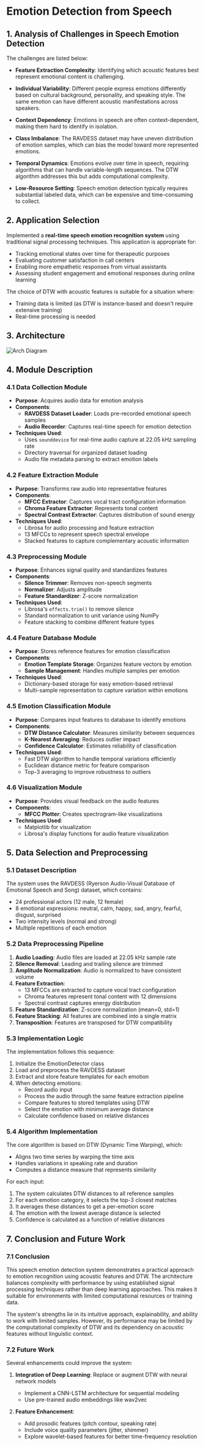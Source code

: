 # Emotion Detection from Speech

## 1. Analysis of Challenges in Speech Emotion Detection

The challenges are listed below:

- **Feature Extraction Complexity**: Identifying which acoustic features best represent emotional content is challenging.

- **Individual Variability**: Different people express emotions differently based on cultural background, personality, and speaking style. The same emotion can have different acoustic manifestations across speakers.

- **Context Dependency**: Emotions in speech are often context-dependent, making them hard to identify in isolation.

- **Class Imbalance**: The RAVDESS dataset may have uneven distribution of emotion samples, which can bias the model toward more represented emotions.

- **Temporal Dynamics**: Emotions evolve over time in speech, requiring algorithms that can handle variable-length sequences. The DTW algorithm addresses this but adds computational complexity.

- **Low-Resource Setting**: Speech emotion detection typically requires substantial labeled data, which can be expensive and time-consuming to collect.


## 2. Application Selection

Implemented a **real-time speech emotion recognition system** using traditional signal processing techniques. This application is appropriate for:

- Tracking emotional states over time for therapeutic purposes
- Evaluating customer satisfaction in call centers
- Enabling more empathetic responses from virtual assistants
- Assessing student engagement and emotional responses during online learning

The choice of DTW with acoustic features is suitable for a situation where:
- Training data is limited (as DTW is instance-based and doesn't require extensive training)
- Real-time processing is needed

## 3. Architecture 

![Arch Diagram](https://github.com/varshacharappalli/DM_project/blob/main/arch%5B1%5D.png)

## 4. Module Description

### 4.1 Data Collection Module
- **Purpose**: Acquires audio data for emotion analysis
- **Components**:
  - **RAVDESS Dataset Loader**: Loads pre-recorded emotional speech samples
  - **Audio Recorder**: Captures real-time speech for emotion detection
- **Techniques Used**:
  - Uses `sounddevice` for real-time audio capture at 22.05 kHz sampling rate
  - Directory traversal for organized dataset loading
  - Audio file metadata parsing to extract emotion labels

### 4.2 Feature Extraction Module
- **Purpose**: Transforms raw audio into representative features
- **Components**:
  - **MFCC Extractor**: Captures vocal tract configuration information
  - **Chroma Feature Extractor**: Represents tonal content
  - **Spectral Contrast Extractor**: Captures distribution of sound energy
- **Techniques Used**:
  - Librosa for audio processing and feature extraction
  - 13 MFCCs to represent speech spectral envelope
  - Stacked features to capture complementary acoustic information

### 4.3 Preprocessing Module
- **Purpose**: Enhances signal quality and standardizes features
- **Components**:
  - **Silence Trimmer**: Removes non-speech segments
  - **Normalizer**: Adjusts amplitude
  - **Feature Standardizer**: Z-score normalization
- **Techniques Used**:
  - Librosa's `effects.trim()` to remove silence
  - Standard normalization to unit variance using NumPy
  - Feature stacking to combine different feature types

### 4.4 Feature Database Module
- **Purpose**: Stores reference features for emotion classification
- **Components**:
  - **Emotion Template Storage**: Organizes feature vectors by emotion
  - **Sample Management**: Handles multiple samples per emotion
- **Techniques Used**:
  - Dictionary-based storage for easy emotion-based retrieval
  - Multi-sample representation to capture variation within emotions

### 4.5 Emotion Classification Module
- **Purpose**: Compares input features to database to identify emotions
- **Components**:
  - **DTW Distance Calculator**: Measures similarity between sequences
  - **K-Nearest Averaging**: Reduces outlier impact
  - **Confidence Calculator**: Estimates reliability of classification
- **Techniques Used**:
  - Fast DTW algorithm to handle temporal variations efficiently
  - Euclidean distance metric for feature comparison
  - Top-3 averaging to improve robustness to outliers

### 4.6 Visualization Module
- **Purpose**: Provides visual feedback on the audio features
- **Components**:
  - **MFCC Plotter**: Creates spectrogram-like visualizations
- **Techniques Used**:
  - Matplotlib for visualization
  - Librosa's display functions for audio feature visualization

## 5. Data Selection and Preprocessing

### 5.1 Dataset Description
The system uses the RAVDESS (Ryerson Audio-Visual Database of Emotional Speech and Song) dataset, which contains:
- 24 professional actors (12 male, 12 female)
- 8 emotional expressions: neutral, calm, happy, sad, angry, fearful, disgust, surprised
- Two intensity levels (normal and strong)
- Multiple repetitions of each emotion

### 5.2 Data Preprocessing Pipeline
1. **Audio Loading**: Audio files are loaded at 22.05 kHz sample rate
2. **Silence Removal**: Leading and trailing silence are trimmed
3. **Amplitude Normalization**: Audio is normalized to have consistent volume
4. **Feature Extraction**:
   - 13 MFCCs are extracted to capture vocal tract configuration
   - Chroma features represent tonal content with 12 dimensions
   - Spectral contrast captures energy distribution
5. **Feature Standardization**: Z-score normalization (mean=0, std=1)
6. **Feature Stacking**: All features are combined into a single matrix
7. **Transposition**: Features are transposed for DTW compatibility

### 5.3 Implementation Logic

The implementation follows this sequence:

1. Initialize the EmotionDetector class
2. Load and preprocess the RAVDESS dataset
3. Extract and store feature templates for each emotion
4. When detecting emotions:
   - Record audio input
   - Process the audio through the same feature extraction pipeline
   - Compare features to stored templates using DTW
   - Select the emotion with minimum average distance
   - Calculate confidence based on relative distances

### 5.4 Algorithm Implementation

The core algorithm is based on DTW (Dynamic Time Warping), which:
- Aligns two time series by warping the time axis
- Handles variations in speaking rate and duration
- Computes a distance measure that represents similarity

For each input:
1. The system calculates DTW distances to all reference samples
2. For each emotion category, it selects the top-3 closest matches
3. It averages these distances to get a per-emotion score
4. The emotion with the lowest average distance is selected
5. Confidence is calculated as a function of relative distances

## 7. Conclusion and Future Work

### 7.1 Conclusion

This speech emotion detection system demonstrates a practical approach to emotion recognition using acoustic features and DTW. The architecture balances complexity with performance by using established signal processing techniques rather than deep learning approaches. This makes it suitable for environments with limited computational resources or training data.

The system's strengths lie in its intuitive approach, explainability, and ability to work with limited samples. However, its performance may be limited by the computational complexity of DTW and its dependency on acoustic features without linguistic context.

### 7.2 Future Work

Several enhancements could improve the system:

1. **Integration of Deep Learning**: Replace or augment DTW with neural network models
   - Implement a CNN-LSTM architecture for sequential modeling
   - Use pre-trained audio embeddings like wav2vec

2. **Feature Enhancement**:
   - Add prosodic features (pitch contour, speaking rate)
   - Include voice quality parameters (jitter, shimmer)
   - Explore wavelet-based features for better time-frequency resolution
